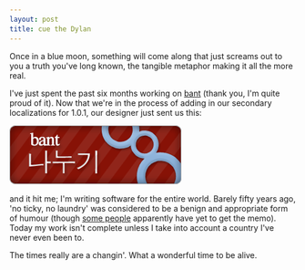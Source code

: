 ```yaml
---
layout: post
title: cue the Dylan
---
```


Once in a blue moon, something will come along that just screams out to you a truth you've long known, the tangible metaphor making it all the more real. 

I've just spent the past six months working on [bant](http://bantapp.com) (thank you, I'm quite proud of it). Now that we're in the process of adding in our secondary localizations for 1.0.1, our designer just sent us this:

![an inline image](/images/bantSharingHeader.png)

and it hit me; I'm writing software for the entire world. Barely fifty years ago, 'no ticky, no laundry' was considered to be a benign and appropriate form of humour (though [some people](http://answers.yahoo.com/question/index?qid=20080128145737AAi4Lsy)  apparently have yet to get the memo). Today my work isn't complete unless I take into account a country I've never even been to.

The times really are a changin'. What a wonderful time to be alive.
